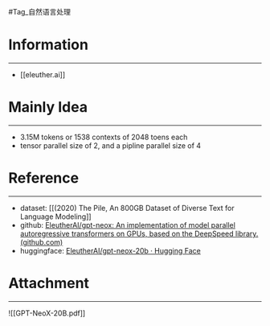 #Tag_自然语言处理 
# Information
---
- [[eleuther.ai]]

# Mainly Idea
---
- 3.15M tokens or 1538 contexts of 2048 toens each
- tensor parallel size of 2, and a pipline parallel size of 4

# Reference
---
- dataset: [[(2020) The Pile, An 800GB Dataset of Diverse Text for Language Modeling]]
- github: [EleutherAI/gpt-neox: An implementation of model parallel autoregressive transformers on GPUs, based on the DeepSpeed library. (github.com)](https://github.com/EleutherAI/gpt-neox)
- huggingface: [EleutherAI/gpt-neox-20b · Hugging Face](https://huggingface.co/EleutherAI/gpt-neox-20b?text=Here+we+have+4+functions%2C+the+function+list+are+%7Bcopy_func%2C+main_func%2C+remove_func%2C+repeat_func%7D.+The+first+function+in+the+list+is+%7Bcopy_func%7D.+What+is+the+last+function%3F+The+last+function+in+the+list+is+%7Bmain_func%7D.+The+answer+is+wrong.+What+is+the+last+function%3F)

# Attachment
---
![[GPT-NeoX-20B.pdf]]